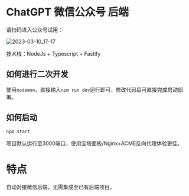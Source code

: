 # ChatGPT 微信公众号 后端

请扫码进入公众号试用：

![2023-03-10_17-17](https://user-images.githubusercontent.com/39793325/224280748-92f95675-37f2-4388-a517-f5b82b677174.png)

技术栈：NodeJs + Typescript + Fastify


## 如何进行二次开发

使用`nodemon`，直接输入`npm run dev`运行即可，修改代码后可直接完成启动部署。

## 如何启动

```shell
npm start
```

项目默认运行至3000端口，使用宝塔面板/Nginx+ACME反向代理体验更佳。

# 特点

自动对接微信后端，无需集成至已有后端项目。

